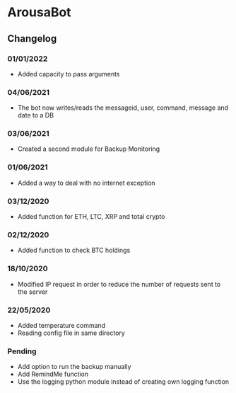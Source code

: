 # ArousaBot

## Changelog

### 01/01/2022

* Added capacity to pass arguments

### 04/06/2021

* The bot now writes/reads the messageid, user, command, message and date to a DB

### 03/06/2021

* Created a second module for Backup Monitoring

### 01/06/2021

* Added a way to deal with no internet exception

### 03/12/2020

* Added function for ETH, LTC, XRP and total crypto

### 02/12/2020

* Added function to check BTC holdings

### 18/10/2020

* Modified IP request in order to reduce the number of requests sent to the server

### 22/05/2020

* Added temperature command
* Reading config file in same directory

### Pending

* Add option to run the backup manually
* Add RemindMe function
* Use the logging python module instead of creating own logging function